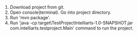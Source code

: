 1. Download project from git.
2. Open console(terminal). Go into project directory.
3. Run 'mvn package'.
4. Run 'java -cp target\TestProjectIntelliarts-1.0-SNAPSHOT.jar com.intelliarts.testproject.Main' command to run the project.

